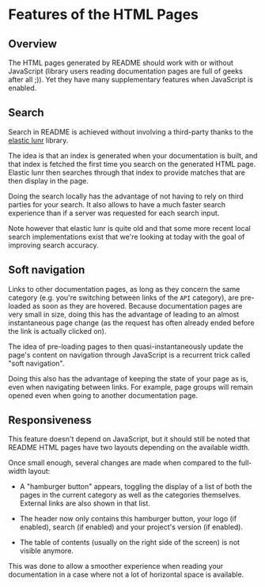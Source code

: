 # Features of the HTML Pages

## Overview

The HTML pages generated by README should work with or without JavaScript
(library users reading documentation pages are full of geeks after all ;)).
Yet they have many supplementary features when JavaScript is enabled.

## Search

Search in README is achieved without involving a third-party thanks to the
[elastic lunr](http://elasticlunr.com/) library.

The idea is that an index is generated when your documentation is built, and
that index is fetched the first time you search on the generated HTML page.
Elastic lunr then searches through that index to provide matches that are
then display in the page.

Doing the search locally has the advantage of not having to rely on
third parties for your search.
It also allows to have a much faster search experience than if a server was
requested for each search input.

Note however that elastic lunr is quite old and that some more recent local
search implementations exist that we're looking at today with the goal of
improving search accuracy.

## Soft navigation

Links to other documentation pages, as long as they concern the same category
(e.g. you're switching between links of the `API` category), are pre-loaded as
soon as they are hovered. Because documentation pages are very small in size,
doing this has the advantage of leading to an almost instantaneous page change
(as the request has often already ended before the link is actually clicked
on).

The idea of pre-loading pages to then quasi-instantaneously update the page's
content on navigation through JavaScript is a recurrent trick called "soft
navigation".

Doing this also has the advantage of keeping the state of your page as is, even
when navigating between links. For example, page groups will remain opened even
when going to another documentation page.

## Responsiveness

This feature doesn't depend on JavaScript, but it should still be noted that
README HTML pages have two layouts depending on the available width.

Once small enough, several changes are made when compared to the full-width
layout:

- A "hamburger button" appears, toggling the display of a list of both the
  pages in the current category as well as the categories themselves.
  External links are also shown in that list.

- The header now only contains this hamburger button, your logo (if
  enabled), search (if enabled) and your project's version (if enabled).

- The table of contents (usually on the right side of the screen) is not
  visible anymore.

This was done to allow a smoother experience when reading your documentation
in a case where not a lot of horizontal space is available.
